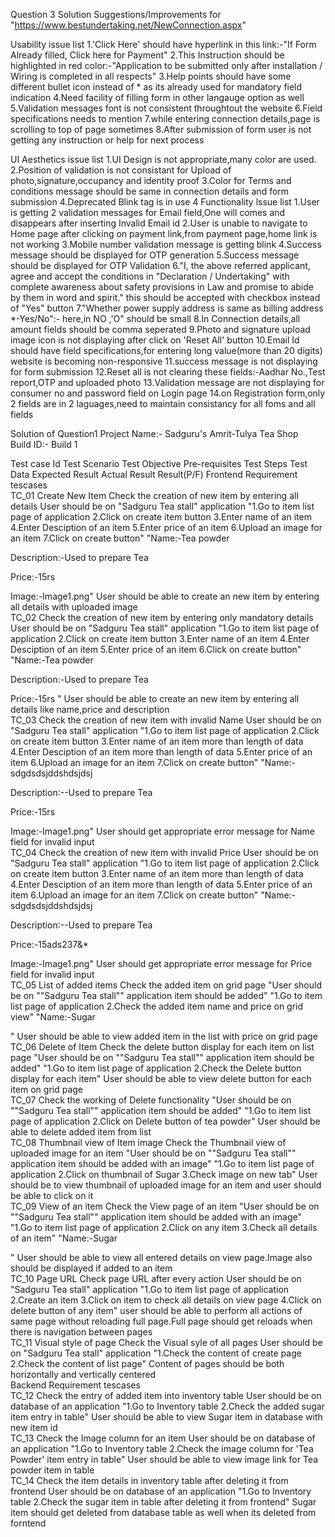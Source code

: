 Question 3 Solution
Suggestions/Improvements for "https://www.bestundertaking.net/NewConnection.aspx"

Usability issue list
1.'Click Here' should have hyperlink in this link:-"If Form Already filled, Click here for Payment"
2.This Instruction should be highlighted in red color:-"Application to be submitted only after installation / Wiring is completed in all respects"
3.Help points should have some different bullet icon instead of * as its already used for mandatory field indication
4.Need facility of filling form in other langauge option as well
5.Validation messages font is not consistent throughtout the website
6.Field specifications needs to mention
7.while entering connection details,page is scrolling to top of page sometimes
8.After submission of form user is not getting any instruction or help for next process


UI Aesthetics issue list
1.UI Design is not appropriate,many color are used.
2.Position of validation is not consistant for Upload of photo,signature,occupancy and identity proof
3.Color for Terms and conditions message should be same in connection details and form submission
4.Deprecated Blink tag is in use
4
Functionality lssue list
1.User is getting 2 validation messages for Email field,One will comes and disappears after inserting Invalid Email id
2.User is unable to navigate to Home page after clicking on payment link,from payment page,home link is not working
3.Mobile number validation message is getting blink
4.Success message should be displayed for OTP generation
5.Success message should be displayed for OTP Validation
 6."I, the above referred applicant, agree and accept the conditions in "Declaration / Undertaking" with complete awareness about safety provisions in Law and promise to abide by them in word and spirit." this should be accepted with checkbox instead of "Yes" button
7."Whether power supply address is same as billing address *-Yes/No":- here,in NO ,'O" should be small
8.In Connection details,all amount fields should be comma seperated
9.Photo and signature upload image icon is not displaying after click on 'Reset All' button
10.Email Id should have field specifications,for entering long value(more than 20 digits) website is becoming non-responsive
11.success message is not displaying for form submission
12.Reset all is not clearing these fields:-Aadhar No.,Test report,OTP and uploaded photo
13.Validation message are not displaying for consumer no and password field on Login page
14.on Registration form,only 2 fields are in 2 laguages,need to maintain consistancy for all foms and all fields


Solution of Question1
Project Name:-	Sadguru's Amrit-Tulya Tea Shop							
Build ID:-	Build 1							
								
								
Test case Id	Test Scenario	Test Objective	Pre-requisites	Test Steps	Test Data	Expected Result	Actual Result	Result(P/F)
	Frontend Requirement tescases							
TC_01	Create New Item	Check the creation of new item by entering all details	User should be on "Sadguru Tea stall" application	"1.Go to item list page of application
2.Click on create item button
3.Enter name of an item
4.Enter Desciption of an item
5.Enter price of an item
6.Upload an image for an item
7.Click on create button"	"Name:-Tea powder

Description:-Used to prepare Tea

Price:-15rs

Image:-Image1.png"	User should be able to create an new item by entering all details with uploaded image		
TC_02		Check the creation of new item by entering only mandatory details	User should be on "Sadguru Tea stall" application	"1.Go to item list page of application
2.Click on create item button
3.Enter name of an item
4.Enter Desciption of an item
5.Enter price of an item
6.Click on create button"	"Name:-Tea powder

Description:-Used to prepare Tea

Price:-15rs
"	User should be able to create an new item by entering all details like name,price and description		
TC_03		Check the creation of new item with invalid Name	User should be on "Sadguru Tea stall" application	"1.Go to item list page of application
2.Click on create item button
3.Enter name of an item more than length of data
4.Enter Desciption of an item more than length of data
5.Enter price of an item
6.Upload an image for an item
7.Click on create button"	"Name:-sdgdsdsjddshdsjdsj

Description:--Used to prepare Tea

Price:-15rs

Image:-Image1.png"	User should get appropriate error message for Name field for invalid input		
TC_04		Check the creation of new item with invalid Price	User should be on "Sadguru Tea stall" application	"1.Go to item list page of application
2.Click on create item button
3.Enter name of an item more than length of data
4.Enter Desciption of an item more than length of data
5.Enter price of an item
6.Upload an image for an item
7.Click on create button"	"Name:-sdgdsdsjddshdsjdsj

Description:--Used to prepare Tea

Price:-15ads237&*

Image:-Image1.png"	User should get appropriate error message for Price field for invalid input		
TC_05	List of added items	Check the added item on grid page	"User should be on ""Sadguru Tea stall"" application
item should be added"	"1.Go to item list page of application
2.Check the added item name and price on grid view"	"Name:-Sugar

"	User should be able to view added item in the list with price on grid page		
TC_06	Delete of Item	Check the delete button display for each item on list page	"User should be on ""Sadguru Tea stall"" application
item should be added"	"1.Go to item list page of application
2.Check the Delete button display for each item"		User should be able to view delete button for each item on grid page		
TC_07		Check the working of Delete functionality 	"User should be on ""Sadguru Tea stall"" application
item should be added"	"1.Go to item list page of application
2.Click on Delete button of tea powder"		User should be able to delete added item from list		
TC_08	Thumbnail view of Item image	Check the Thumbnail view of uploaded image for an item	"User should be on ""Sadguru Tea stall"" application
item should be added with an image"	"1.Go to item list page of application
2.Click on thumbnail of Sugar
3.Check image on new tab"		User should be to view thumbnail of uploaded image for an item and user should be able to click on it		
TC_09	View of an item	Check the View page of an item	"User should be on ""Sadguru Tea stall"" application
item should be added with an image"	"1.Go to item list page of application
2.Click on any item
3.Check all details of an item"	"Name:-Sugar

"	User should be able to view all entered details on view page.Image also should be displayed if added to an item		
TC_10	Page URL	Check page URL after every action  	User should be on "Sadguru Tea stall" application	"1.Go to item list page of application
2.Create an item
3.Click on item to check all details on view page
4.Click on delete button of any item"		user should be able to perform all actions of same page without reloading full page.Full page should get reloads when there is navigation between pages		
TC_11	Visual style of page	Check the Visual syle of all pages	User should be on "Sadguru Tea stall" application	"1.Check the content of create page
2.Check the content of list page"		Content of pages should be both horizontally and vertically centered		
	Backend Requirement tescases							
TC_12		Check the entry of added item into inventory table	User should be on database of an application	"1.Go to Inventory table
2.Check the added sugar item entry in table"		User should be able to view Sugar item in database with new item id		
TC_13		Check the Image column for an item 	User should be on database of an application	"1.Go to Inventory table
2.Check the image column for 'Tea Powder'  item entry in table"		User should be able to view image link for Tea powder item in table		
TC_14		Check the item details in inventory table after deleting it from frontend	User should be on database of an application	"1.Go to Inventory table
2.Check the sugar item in table after deleting it from frontend"		Sugar item should get deleted from database table as well when its deleted from forntend		


